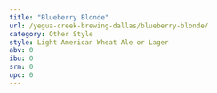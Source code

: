 ```yaml
---
title: "Blueberry Blonde"
url: /yegua-creek-brewing-dallas/blueberry-blonde/
category: Other Style
style: Light American Wheat Ale or Lager
abv: 0
ibu: 0
srm: 0
upc: 0
---
```


